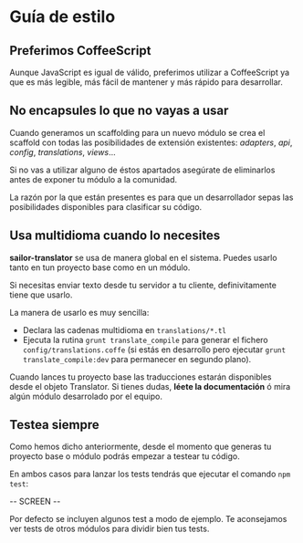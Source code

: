 # Guía de estilo

## Preferimos CoffeeScript

Aunque JavaScript es igual de válido, preferimos utilizar a CoffeeScript ya que es más legible, más fácil de mantener y más rápido para desarrollar.

## No encapsules lo que no vayas a usar

Cuando generamos un scaffolding para un nuevo módulo se crea el scaffold con todas las posibilidades de extensión existentes: *adapters*, *api*, *config*, *translations*, *views*...

Si no vas a utilizar alguno de éstos apartados asegúrate de eliminarlos antes de exponer tu módulo a la comunidad.

La razón por la que están presentes es para que un desarrollador sepas las posibilidades disponibles para clasificar su código.

## Usa multidioma cuando lo necesites

**sailor-translator** se usa de manera global en el sistema.
Puedes usarlo tanto en tun proyecto base como en un módulo.

Si necesitas enviar texto desde tu servidor a tu cliente, definivitamente tiene que usarlo.

La manera de usarlo es muy sencilla:

* Declara las cadenas multidioma en `translations/*.tl`
* Ejecuta la rutina `grunt translate_compile` para generar el fichero `config/translations.coffe` (si estás en desarrollo pero ejecutar `grunt translate_compile:dev` para permanecer en segundo plano).

Cuando lances tu proyecto base las traducciones estarán disponibles desde el objeto Translator. Si tienes dudas, **léete la documentación** ó mira algún módulo desarrolado por el equipo.

## Testea siempre

Como hemos dicho anteriormente, desde el momento que generas tu proyecto base o módulo podrás empezar a testear tu código.

En ambos casos para lanzar los tests tendrás que ejecutar el comando `npm test`:

-- SCREEN --

Por defecto se incluyen algunos test a modo de ejemplo. Te aconsejamos ver tests de otros módulos para dividir bien tus tests.
